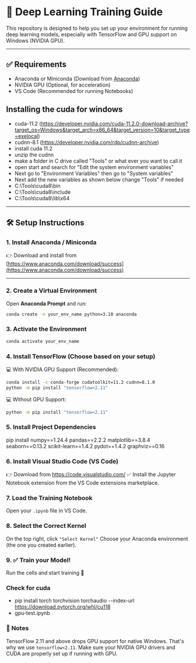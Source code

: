 # 🧠 Deep Learning Training Guide

This repository is designed to help you set up your environment for running deep learning models, especially with TensorFlow and GPU support on Windows (NVIDIA GPU).

---

## ✅ Requirements

- Anaconda or Miniconda (Download from [Anaconda](https://www.anaconda.com/download/success))
- NVIDIA GPU (Optional, for acceleration)
- VS Code (Recommended for running Notebooks)

## Installing the cuda for windows

- cuda-11.2 (https://developer.nvidia.com/cuda-11.2.0-download-archive?target_os=Windows&target_arch=x86_64&target_version=10&target_type=exelocal)
- cudnn-8.1 (https://developer.nvidia.com/rdp/cudnn-archive)
- install cuda 11.2
- unzip the cudnn
- make a folder in C drive called "Tools" or what ever you want to call it
- open start and search for "Edit the system environment variables"
- Next go to "Environment Variables" then go to "System variables"
- Next add the new variables as shown below change "Tools" if needed
- C:\Tools\cuda8\bin
- C:\Tools\cuda8\include
- C:\Tools\cuda8\lib\x64

---

## 🛠️ Setup Instructions

### 1. Install Anaconda / Miniconda

👉 Download and install from [https://www.anaconda.com/download/success](https://www.anaconda.com/download/success)

---

### 2. Create a Virtual Environment

Open **Anaconda Prompt** and run:

```bash
conda create -n your_env_name python=3.10 anaconda
```

### 3. Activate the Environment

```bash
conda activate your_env_name
```

### 4. Install TensorFlow (Choose based on your setup)

💻 With NVIDIA GPU Support (Recommended):

```bash
conda install -c conda-forge cudatoolkit=11.2 cudnn=8.1.0
python -m pip install "tensorflow<2.11"
```

💻 Without GPU Support:

```bash
python -m pip install "tensorflow<2.11"
```

### 5. Install Project Dependencies

pip install numpy==1.24.4 pandas==2.2.2 matplotlib==3.8.4 seaborn==0.13.2 scikit-learn==1.4.2 pydot==1.4.2 graphviz==0.16

### 6. Install Visual Studio Code (VS Code)

👉 Download from https://code.visualstudio.com/
✅ Install the Jupyter Notebook extension from the VS Code extensions marketplace.

### 7. Load the Training Notebook

Open your `.ipynb` file in VS Code.

### 8. Select the Correct Kernel

On the top right, click `"Select Kernel"`
Choose your Anaconda environment (the one you created earlier).

### 9. ✅ Train your Model!

Run the cells and start training 🚀

### Check for cuda

- pip install torch torchvision torchaudio --index-url https://download.pytorch.org/whl/cu118
- gpu-test.ipynb

### 📌 Notes

TensorFlow 2.11 and above drops GPU support for native Windows. That's why we use `tensorflow<2.11`.
Make sure your NVIDIA GPU drivers and CUDA are properly set up if running with GPU.
